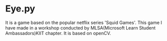 # Eye.py
It is a game based on the popular netflix series 'Squid Games'. This game I have made in a workshop conducted by MLSA(Microsoft Learn Student Ambassadors)KIIT chapter. It is based on openCV.
